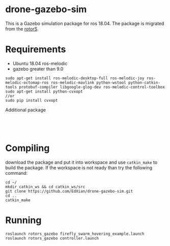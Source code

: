 # drone-gazebo-sim
This is a Gazebo simulation package for ros 18.04. The package is migrated from the [rotorS](https://github.com/ethz-asl/rotors_simulator).

# Requirements
* Ubuntu 18.04 ros-melodic
* gazebo greater than 9.0

```
sudo apt-get install ros-melodic-desktop-full ros-melodic-joy ros-melodic-octomap-ros ros-melodic-mavlink python-wstool python-catkin-tools protobuf-compiler libgoogle-glog-dev ros-melodic-control-toolbox
sudo apt-get install python-cvxopt
//or
sudo pip install cvxopt
```
Additional package
```




```

# Compiling
download the package and put it into workspace and use `catkin_make` to build the package.
If the workspace is not ready than try the following command:
```
cd ~/
mkdir catkin_ws && cd catkin_ws/src
git clone https://github.com/EdXian/drone-gazebo-sim.git
cd ..
catkin_make
```
# Running

```
roslaunch rotors_gazebo firefly_swarm_hovering_example.launch 
roslaunch rotors_gazebo controller.launch 
```
